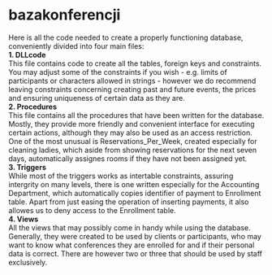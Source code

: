 # bazakonferencji
Here is all the code needed to create a properly functioning database, conveniently divided into four main files:<br />
<b>1. DLLcode</b><br />
This file contains code to create all the tables, foreign keys and constraints. You may adjust some of the constraints if you wish - e.g. limits of participants or characters allowed in strings - however we do recommend leaving constraints concerning creating past and future events, the prices and ensuring uniqueness of certain data as they are.<br />
<b>2. Procedures</b><br />
This file contains all the procedures that have been written for the database. Mostly, they provide more friendly and convenient interface for executing certain actions, although they may also be used as an access restriction. One of the most unusual is Reservations_Per_Week, created especially for cleaning ladies, which aside from showing reservations for the next seven days, automatically assignes rooms if they have not been assigned yet.<br />
<b>3. Triggers</b><br />
While most of the triggers works as intertable constraints, assuring intergrity on many levels, there is one written especially for the Accounting Department, which automatically copies identifier of payment to Enrollment table. Apart from just easing the operation of inserting payments, it also allowes us to deny access to the Enrollment table.<br />
<b>4. Views</b><br />
All the views that may possibly come in handy while using the database. Generally, they were created to be used by clients or participants, who may want to know what conferences they are enrolled for and if their personal data is correct. There are however two or three that should be used by staff exclusively.
